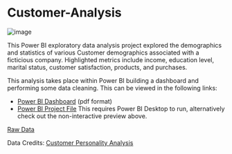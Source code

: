 # Customer-Analysis

![image](https://github.com/user-attachments/assets/2ed7b020-cd97-4870-875a-c016cd200acd)

This Power BI exploratory data analysis project explored the demographics and statistics of various Customer demographics associated with a ficticious company. Highlighted metrics include income, education level, marital status, customer satisfaction, products, and purchases.

This analysis takes place within Power BI building a dashboard and performing some data cleaning. This can be viewed in the following links:
- [Power BI Dashboard](https://github.com/mlund2k/Customer-Analysis/blob/main/customer%20analysis.pdf) (pdf format)
- [Power BI Project File](https://github.com/mlund2k/Customer-Analysis/blob/main/customer%20analysis.pbix) This requires Power BI Desktop to run, alternatively check out the non-interactive preview above.

[Raw Data](https://github.com/mlund2k/Customer-Analysis/blob/main/marketing_campaign.csv)

Data Credits: [Customer Personality Analysis](https://www.kaggle.com/datasets/imakash3011/customer-personality-analysis)
